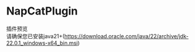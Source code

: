 # NapCatPlugin
插件预览<br>
请确保您已安装java21+(https://download.oracle.com/java/22/archive/jdk-22.0.1_windows-x64_bin.msi)
